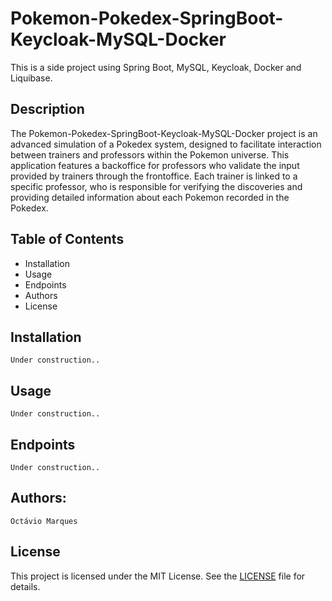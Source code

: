 # Pokemon-Pokedex-SpringBoot-Keycloak-MySQL-Docker
This is a side project using Spring Boot, MySQL, Keycloak, Docker and Liquibase.

## Description

The Pokemon-Pokedex-SpringBoot-Keycloak-MySQL-Docker project is an advanced simulation of a Pokedex system, designed to facilitate interaction between trainers and professors within the Pokemon universe. This application features a backoffice for professors who validate the input provided by trainers through the frontoffice. Each trainer is linked to a specific professor, who is responsible for verifying the discoveries and providing detailed information about each Pokemon recorded in the Pokedex.

## Table of Contents

- Installation
- Usage
- Endpoints
- Authors
- License

## Installation

``` Under construction.. ```

## Usage

``` Under construction.. ```

## Endpoints

``` Under construction.. ```

## Authors:
``` Octávio Marques ``` 

## License

This project is licensed under the MIT License. See the [LICENSE](https://choosealicense.com/licenses/mit/) file for details.